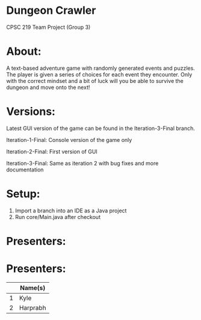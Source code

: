 # Dungeon Crawler
CPSC 219 Team Project (Group 3)

# About:
A text-based adventure game with randomly generated events and puzzles.
The player is given a series of choices for each event they encounter.
Only with the correct mindset and a bit of luck will you be able to survive the dungeon and move onto the next!

# Versions:
Latest GUI version of the game can be found in the Iteration-3-Final branch.

Iteration-1-Final: Console version of the game only

Iteration-2-Final: First version of GUI

Iteration-3-Final: Same as iteration 2 with bug fixes and more documentation

# Setup:
1. Import a branch into an IDE as a Java project
3. Run core/Main.java after checkout

# Presenters:

# Presenters:
| | Name(s) |
|-----------|------|
|1|Kyle|
|2|Harprabh|
